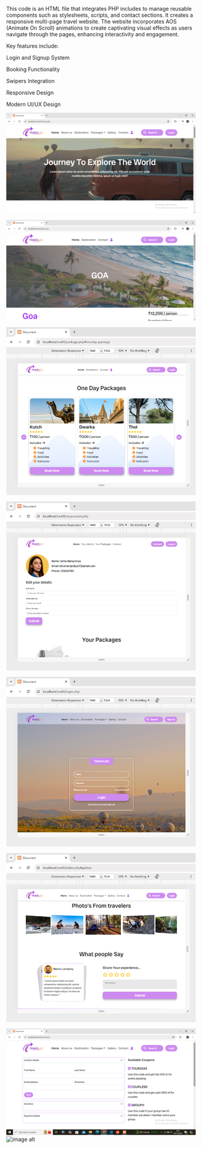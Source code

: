 This code is an HTML file that integrates PHP includes to manage reusable components such as stylesheets, scripts, and contact sections. It creates a responsive multi-page travel website. 
The website incorporates AOS (Animate On Scroll) animations to create captivating visual effects as users navigate through the pages, enhancing interactivity and engagement.

Key features include:

Login and Signup System

Booking Functionality

Swipers Integration

Responsive Design

Modern UI/UX Design

![image alt](https://github.com/ishitamangroliya7/Travel_website/blob/a7e86bd26f65be0311ab42a26d0a794115d16082/Screenshot%20(97).png)

![image alt](https://github.com/ishitamangroliya7/Travel_website/blob/a7e86bd26f65be0311ab42a26d0a794115d16082/Screenshot%20(98).png)

![image alt](https://github.com/ishitamangroliya7/Travel_website/blob/a7e86bd26f65be0311ab42a26d0a794115d16082/Screenshot%20(99).png)

![image alt](https://github.com/ishitamangroliya7/Travel_website/blob/a7e86bd26f65be0311ab42a26d0a794115d16082/Screenshot%20(100).png)

![image alt](https://github.com/ishitamangroliya7/Travel_website/blob/a7e86bd26f65be0311ab42a26d0a794115d16082/Screenshot%20(101).png)

![image alt](https://github.com/ishitamangroliya7/Travel_website/blob/a7e86bd26f65be0311ab42a26d0a794115d16082/Screenshot%20(102).png)

![image alt](https://github.com/ishitamangroliya7/Travel_website/blob/a7e86bd26f65be0311ab42a26d0a794115d16082/Screenshot%20(103).png)
![image alt]()
